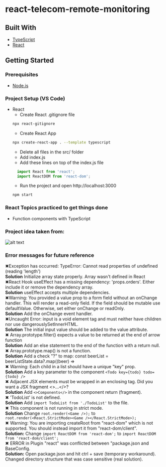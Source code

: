 # react-telecom-remote-monitoring    

## Built With  
* [TypeScript](https://www.typescriptlang.org/docs/// "TypeScript documentation")  
* [React](https://reactjs.org// "React Documentation")  

## Getting Started  
### Prerequisites
* [Node.js](https://nodejs.org/en/ "Download Node.js 16.15.0 LTS")  

### Project Setup (VS Code)
* React  
  * Create React .gitignore file  
  ```bash
  npx react-gitignore
  ``` 
  * Create React App  
  ```bash
  npx create-react-app . --template typescript
  ```   
  * Delete all files in the src/ folder  
  * Add index.js  
  * Add these lines on top of the index.js file  
  ```js
    import React from 'react';
    import ReactDOM from 'react-dom';
  ```  
  * Run the project and open http://localhost:3000
  ```bash
  npm start
  ```   

### React Topics practiced to get things done  
- Function components with TypeScript

### Project idea taken from:  
![alt text](https://www.ttgint.com/wp-content/uploads/2021/06/3-1.png)

### Error messages for future reference
✖Exception has occurred: TypeError: Cannot read properties of undefined (reading 'length')  
**Solution** Initialize array state properly. Array wasn't defined in React  
✖React Hook useEffect has a missing dependency: 'props.orders'. Either include it or remove the dependency array.  
**Solution** useEffect accepts multiple dependencies.    
✖Warning: You provided a value prop to a form field without an onChange handler. This will render a read-only field. If the field should be mutable use defaultValue. Otherwise, set either onChange or readOnly.   
**Solution** Add the onChange event handler.  
✖Uncaught Error: input is a void element tag and must neither have children nor use dangerouslySetInnerHTML.   
**Solution** The initial input value should be added to the value attribute.  
✖ Array.prototype.filter() expects a value to be returned at the end of arrow function  
**Solution** Add an else statement to the end of the function with a return null.   
✖ Array.prototype.map() is not a function.  
**Solution**  Add a check "?" to map: const beerList = beerListState.data?.map((beer) =>   
✖ Warning: Each child in a list should have a unique "key" prop.  
**Solution**  Add a key parameter to the component ```<Todo key={todo} todo={todo} />```  
✖ Adjacent JSX elements must be wrapped in an enclosing tag. Did you want a JSX fragment <>...</>?    
**Solution** Add ```<>Components</>``` in the component return (fragment).  
✖ 'TodoList' is not defined.  
**Solution** Add ```import TodoList from './TodoList'``` to the file.  
✖ This component is not running in strict mode.  
**Solution**  Change ```root.render(<Game />);``` to ```  root.render(<React.StrictMode><Game /></React.StrictMode>);```  
✖ Warning: You are importing createRoot from "react-dom" which is not supported. You should instead import it from "react-dom/client".  
**Solution:** Change ```import ReactDOM from 'react-dom';``` to ```import ReactDOM from 'react-dom/client';```  
✖ ERROR in Plugin "react" was conflicted between "package.json and BaseConfig.  
**Solution:** Open package.json and hit ctrl + save (temporary workaround). Changed directory structure that was case sensitive (real solution).
